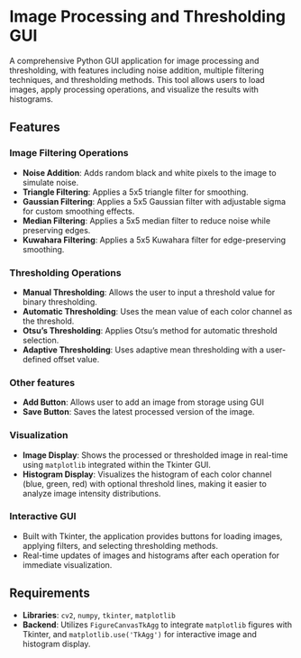 # Image Processing and Thresholding GUI

A comprehensive Python GUI application for image processing and thresholding, with features including noise addition, multiple filtering techniques, and thresholding methods. This tool allows users to load images, apply processing operations, and visualize the results with histograms.

## Features

### Image Filtering Operations
- **Noise Addition**: Adds random black and white pixels to the image to simulate noise.
- **Triangle Filtering**: Applies a 5x5 triangle filter for smoothing.
- **Gaussian Filtering**: Applies a 5x5 Gaussian filter with adjustable sigma for custom smoothing effects.
- **Median Filtering**: Applies a 5x5 median filter to reduce noise while preserving edges.
- **Kuwahara Filtering**: Applies a 5x5 Kuwahara filter for edge-preserving smoothing.

### Thresholding Operations
- **Manual Thresholding**: Allows the user to input a threshold value for binary thresholding.
- **Automatic Thresholding**: Uses the mean value of each color channel as the threshold.
- **Otsu’s Thresholding**: Applies Otsu’s method for automatic threshold selection.
- **Adaptive Thresholding**: Uses adaptive mean thresholding with a user-defined offset value.

### Other features
- **Add Button**: Allows user to add an image from storage using GUI
- **Save Button**: Saves the latest processed version of the image.

### Visualization

- **Image Display**: Shows the processed or thresholded image in real-time using `matplotlib` integrated within the Tkinter GUI.
- **Histogram Display**: Visualizes the histogram of each color channel (blue, green, red) with optional threshold lines, making it easier to analyze image intensity distributions.

### Interactive GUI

- Built with Tkinter, the application provides buttons for loading images, applying filters, and selecting thresholding methods.
- Real-time updates of images and histograms after each operation for immediate visualization.

## Requirements

- **Libraries**: `cv2`, `numpy`, `tkinter`, `matplotlib`
- **Backend**: Utilizes `FigureCanvasTkAgg` to integrate `matplotlib` figures with Tkinter, and `matplotlib.use('TkAgg')` for interactive image and histogram display.

